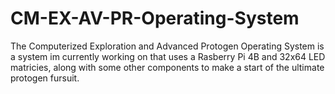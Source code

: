 # CM-EX-AV-PR-Operating-System
The Computerized Exploration and Advanced Protogen Operating System is a system im currently working on that uses a Rasberry Pi 4B and 32x64 LED matricies, along with some other components to make a start of the ultimate protogen fursuit.
